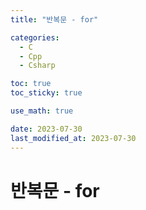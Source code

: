 ```yaml
---
title: "반복문 - for" 

categories:
  - C
  - Cpp
  - Csharp

toc: true
toc_sticky: true

use_math: true

date: 2023-07-30
last_modified_at: 2023-07-30
---
```


# 반복문 - for

## 